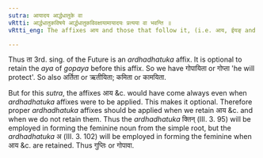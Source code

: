 ```yaml
---
sutra: आयादय आर्द्धधातुके वा
vRtti: आर्द्धधातुकविषये आर्द्धधातुकविवक्षायामायादयः प्रत्यया वा भवन्ति ॥
vRtti_eng: The affixes आय and those that follow it, (i.e. आय, ईयङ् and णिङ्) are optionally added, when it is desired to express one\"s self with an _ardhadhatuka_ affix.

---
```

Thus ता 3rd. sing. of the Future is an _ardhadhatuka_ affix. It is optional to retain the _aya_ of _gopaya_ before this affix. So we have गोपायिता or गोप्ता 'he will protect'. So also अर्तिता or ऋतीयिता; कमिता or कामयिता.

But for this _sutra_, the affixes आय &c. would have come always even when _ardhadhatuka_ affixes were to be applied. This makes it optional. Therefore proper _ardhadhatuka_ affixes should be applied when we retain आय &c. and when we do not retain them. Thus the _ardhadhatuka_ क्तिन् (III. 3. 95) will be employed in forming the feminine noun from the simple root, but the _ardhadhatuka_ अ (III. 3. 102) will be employed in forming the feminine when आय &c. are retained. Thus गुप्तिः or गोपावा.